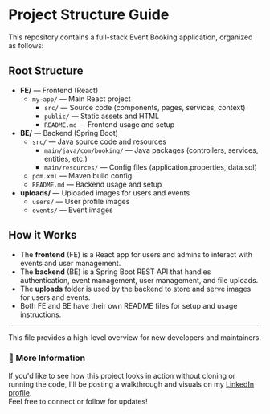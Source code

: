 # Project Structure Guide

This repository contains a full-stack Event Booking application, organized as follows:

## Root Structure

- **FE/** — Frontend (React)
  - `my-app/` — Main React project
    - `src/` — Source code (components, pages, services, context)
    - `public/` — Static assets and HTML
    - `README.md` — Frontend usage and setup
- **BE/** — Backend (Spring Boot)
  - `src/` — Java source code and resources
    - `main/java/com/booking/` — Java packages (controllers, services, entities, etc.)
    - `main/resources/` — Config files (application.properties, data.sql)
  - `pom.xml` — Maven build config
  - `README.md` — Backend usage and setup
- **uploads/** — Uploaded images for users and events
  - `users/` — User profile images
  - `events/` — Event images

## How it Works
- The **frontend** (FE) is a React app for users and admins to interact with events and user management.
- The **backend** (BE) is a Spring Boot REST API that handles authentication, event management, user management, and file uploads.
- The **uploads** folder is used by the backend to store and serve images for users and events.
- Both FE and BE have their own README files for setup and usage instructions.

---

This file provides a high-level overview for new developers and maintainers.

### 🔗 More Information

If you'd like to see how this project looks in action without cloning or running the code, I'll be posting a walkthrough and visuals on my [LinkedIn profile](https://www.linkedin.com/in/your-username).  
Feel free to connect or follow for updates!
